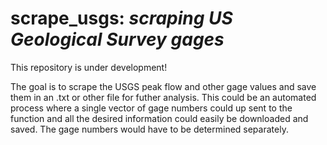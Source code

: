 # scrape_usgs: _scraping US Geological Survey gages_

This repository is under development!

The goal is to scrape the USGS peak flow and other gage values and save them in an .txt or other file for futher analysis. This could be an automated process where a single vector of gage numbers could up sent to the function and all the desired information could easily be downloaded and saved. The gage numbers would have to be determined separately.

